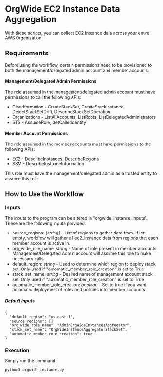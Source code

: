# OrgWide EC2 Instance Data Aggregation

With these scripts, you can collect EC2 Instance data across your entire
AWS Organization. 
## Requirements
Before using the workflow, certain permissions need to be provisioned to both 
the management/delegated admin account and member accounts.
#### Management/Delegated Admin Permissions 
The role assumed in the management/delegated admin account must have permissions to call 
the following APIs:
- Cloudformation - CreateStackSet, CreateStackInstance, DetectStackSetDrift, DescribeStackSetOperation
- Organizations - ListAllAccounts, ListRoots, ListDelegatedAdministrators
- STS - AssumeRole, GetCallerIdentity
#### Member Account Permissions
The role assumed in the member accounts must have permissions to the following APIs:
- EC2 - DescribeInstances, DescribeRegions
- SSM - DescribeInstanceInformation  

This role must have the management/delegated admin as a trusted entity to assume
this role.

## How to Use the Workflow
### Inputs
The inputs to the program can be altered in "orgwide_instance_inputs". These are
the following inputs provided.
- source_regions: _[string]_ - List of regions to gather data from. If left empty, workflow
will gather all ec2_instance data from regions that each member account is active in. 
- org_wide_role_name: _string_ - Name of role present in member accounts. Management/Delegated 
Admin account will assume this role to make necessary calls
- default_region: _string_ - Used to determine which region to deploy stack set. Only
used if "automatic_member_role_creation" is set to True
- stack_set_name: _string_ - Desired name of management account stack set. Only used
if "automatic_member_role_creation" is set to True
- automatic_member_role_creation: _boolean_ - Set to true if you want automatic 
deployment of roles and policies into member accounts

##### Default inputs
```
{
  "default_region": "us-east-1",
  "source_regions": [],
  "org_wide_role_name": "AdminOrgWideInstancesAggregator",
  "stack_set_name": "OrgWideInstanceAggregatorStackSet",
  "automatic_member_role_creation": true
}
```
### Execution
Simply run the command 
```
python3 orgwide_instance.py
```
